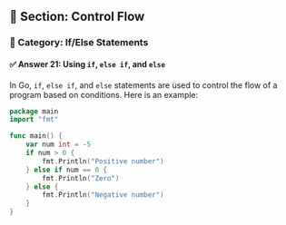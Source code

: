 ## 📘 Section: Control Flow  
### 🔹 Category: If/Else Statements  
#### ✅ Answer 21: Using `if`, `else if`, and `else`

In Go, `if`, `else if`, and `else` statements are used to control the flow of a program based on conditions. Here is an example:

```go
package main
import "fmt"

func main() {
    var num int = -5
    if num > 0 {
        fmt.Println("Positive number")
    } else if num == 0 {
        fmt.Println("Zero")
    } else {
        fmt.Println("Negative number")
    }
}
```

